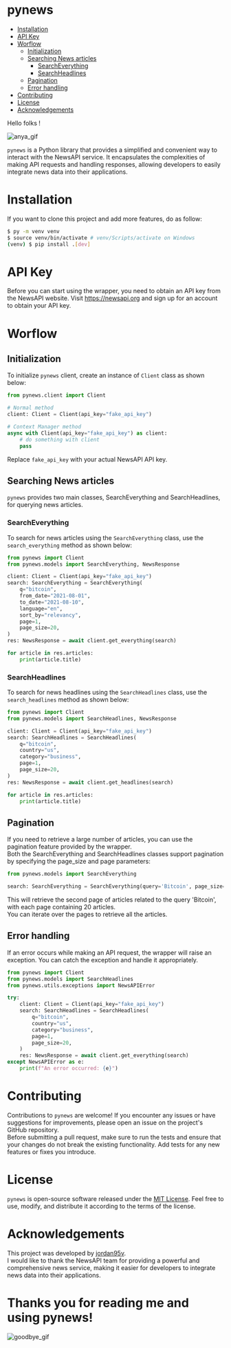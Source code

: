 <h1>pynews</h1>

- [Installation](#installation)
- [API Key](#api-key)
- [Worflow](#worflow)
  - [Initialization](#initialization)
  - [Searching News articles](#searching-news-articles)
    - [SearchEverything](#searcheverything)
    - [SearchHeadlines](#searchheadlines)
  - [Pagination](#pagination)
  - [Error handling](#error-handling)
- [Contributing](#contributing)
- [License](#license)
- [Acknowledgements](#acknowledgements)

Hello folks !

![anya_gif](https://media.tenor.com/G13lUO8AyLIAAAAC/spy-x-family-spy-family.gif)

`pynews` is a Python library that provides a simplified and convenient way to interact with the NewsAPI service. It encapsulates the complexities of making API requests and handling responses, allowing developers to easily integrate news data into their applications.

# Installation

If you want to clone this project and add more features, do as follow:

```bash
$ py -m venv venv
$ source venv/bin/activate # venv/Scripts/activate on Windows
(venv) $ pip install .[dev]
```

# API Key

Before you can start using the wrapper, you need to obtain an API key from the NewsAPI website. Visit https://newsapi.org and sign up for an account to obtain your API key.

# Worflow

## Initialization

To initialize `pynews` client, create an instance of `Client` class as shown below:

```python
from pynews.client import Client

# Normal method
client: Client = Client(api_key="fake_api_key")

# Context Manager method
async with Client(api_key="fake_api_key") as client:
    # do something with client
    pass
```

Replace `fake_api_key` with your actual NewsAPI API key.

## Searching News articles

`pynews` provides two main classes, SearchEverything and SearchHeadlines, for querying news articles. 

### SearchEverything

To search for news articles using the `SearchEverything` class, use the `search_everything` method as shown below:

```python
from pynews import Client
from pynews.models import SearchEverything, NewsResponse

client: Client = Client(api_key="fake_api_key")
search: SearchEverything = SearchEverything(
    q="bitcoin",
    from_date="2021-08-01",
    to_date="2021-08-10",
    language="en",
    sort_by="relevancy",
    page=1,
    page_size=20,
)
res: NewsResponse = await client.get_everything(search)

for article in res.articles:
    print(article.title)
```

### SearchHeadlines

To search for news headlines using the `SearchHeadlines` class, use the `search_headlines` method as shown below:

```python
from pynews import Client
from pynews.models import SearchHeadlines, NewsResponse

client: Client = Client(api_key="fake_api_key")
search: SearchHeadlines = SearchHeadlines(
    q="bitcoin",
    country="us",
    category="business",
    page=1,
    page_size=20,
)
res: NewsResponse = await client.get_headlines(search)

for article in res.articles:
    print(article.title)
```

## Pagination

If you need to retrieve a large number of articles, you can use the pagination feature provided by the wrapper.<br>
Both the SearchEverything and SearchHeadlines classes support pagination by specifying the page_size and page parameters:

```python	
from pynews.models import SearchEverything

search: SearchEverything = SearchEverything(query='Bitcoin', page_size=20, page=2)
```

This will retrieve the second page of articles related to the query 'Bitcoin', with each page containing 20 articles.<br>
You can iterate over the pages to retrieve all the articles.

## Error handling

If an error occurs while making an API request, the wrapper will raise an exception. You can catch the exception and handle it appropriately.

```python
from pynews import Client
from pynews.models import SearchHeadlines
from pynews.utils.exceptions import NewsAPIError

try:
    client: Client = Client(api_key="fake_api_key")
    search: SearchHeadlines = SearchHeadlines(
        q="bitcoin",
        country="us",
        category="business",
        page=1,
        page_size=20,
    )
    res: NewsResponse = await client.get_everything(search)
except NewsAPIError as e:
    print(f"An error occurred: {e}")
```

# Contributing

Contributions to `pynews` are welcome! If you encounter any issues or have suggestions for improvements, please open an issue on the project's GitHub repository.<br>
Before submitting a pull request, make sure to run the tests and ensure that your changes do not break the existing functionality. Add tests for any new features or fixes you introduce.

# License

`pynews` is open-source software released under the [MIT License](https://opensource.org/license/mit/). Feel free to use, modify, and distribute it according to the terms of the license.

# Acknowledgements

This project was developed by [jordan95v](https://github.com/jordan95v).<br>
I would like to thank the NewsAPI team for providing a powerful and comprehensive news service, making it easier for developers to integrate news data into their applications.

<h1>Thanks you for reading me and using <b>pynews</b>!</h1>

![goodbye_gif](https://media.tenor.com/5UrK7rSTuscAAAAd/goodbye-bye-bye.gif)
